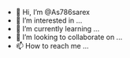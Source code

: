 - 👋 Hi, I’m @As786sarex
- 👀 I’m interested in ...
- 🌱 I’m currently learning ...
- 💞️ I’m looking to collaborate on ...
- 📫 How to reach me ...

<!---
As786sarex/As786sarex is a ✨ special ✨ repository because its `README.md` (this file) appears on your GitHub profile.
You can click the Preview link to take a look at your changes.
--->
